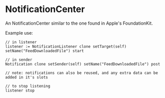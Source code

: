 # NotificationCenter 
An NotificationCenter similar to the one found in Apple's FoundationKit.

Example use:
```Io
// in listener
listener := NotificationListener clone setTarget(self) setName("FeedDownloadedFile") start

// in sender
Notification clone setSender(self) setName("FeedDownloadedFile") post

// note: notifications can also be reused, and any extra data can be added in it's slots

// to stop listening
listener stop
```

